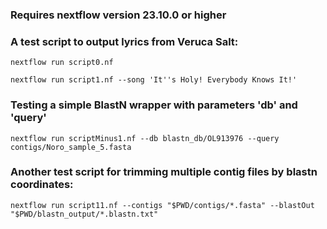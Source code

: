 ### Requires nextflow version 23.10.0 or higher

### A test script to output lyrics from Veruca Salt:

`nextflow run script0.nf`

`nextflow run script1.nf --song 'It''s Holy! Everybody Knows It!'`

### Testing a simple BlastN wrapper with parameters 'db' and 'query'

`nextflow run scriptMinus1.nf --db blastn_db/OL913976 --query contigs/Noro_sample_5.fasta`

### Another test script for trimming multiple contig files by blastn coordinates:

`nextflow run script11.nf --contigs "$PWD/contigs/*.fasta" --blastOut "$PWD/blastn_output/*.blastn.txt"`
